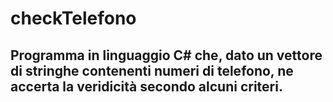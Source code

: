 # checkTelefono
## Programma in linguaggio C# che, dato un vettore di stringhe contenenti numeri di telefono, ne accerta la veridicità secondo alcuni criteri.

